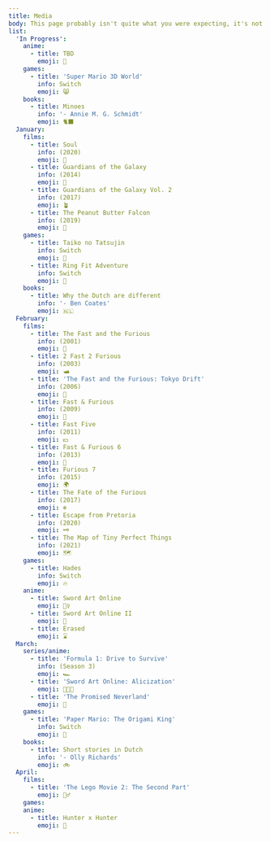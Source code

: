 ```yaml
---
title: Media
body: This page probably isn't quite what you were expecting, it's not portfolio of any photography of graphic design but rather a list of the different type of media I have consumed over the year. The inspiration comes from one of my good friends and old colleague, Ben Farr.
list:
  'In Progress':
    anime:
      - title: TBD
        emoji: 😬
    games:
      - title: 'Super Mario 3D World'
        info: Switch
        emoji: 😸
    books:
      - title: Minoes
        info: '- Annie M. G. Schmidt'
        emoji: 🐈‍⬛
  January:
    films:
      - title: Soul
        info: (2020)
        emoji: 🎷
      - title: Guardians of the Galaxy
        info: (2014)
        emoji: 📼
      - title: Guardians of the Galaxy Vol. 2
        info: (2017)
        emoji: 🪴
      - title: The Peanut Butter Falcon
        info: (2019)
        emoji: 🦅
    games:
      - title: Taiko no Tatsujin
        info: Switch
        emoji: 🥁
      - title: Ring Fit Adventure
        info: Switch
        emoji: 💪
    books:
      - title: Why the Dutch are different
        info: '- Ben Coates'
        emoji: 🇳🇱
  February:
    films:
      - title: The Fast and the Furious
        info: (2001)
        emoji: 🚗
      - title: 2 Fast 2 Furious
        info: (2003)
        emoji: 🛥
      - title: 'The Fast and the Furious: Tokyo Drift'
        info: (2006)
        emoji: 🔰
      - title: Fast & Furious
        info: (2009)
        emoji: 🌮
      - title: Fast Five
        info: (2011)
        emoji: 💵
      - title: Fast & Furious 6
        info: (2013)
        emoji: 🛬
      - title: Furious 7
        info: (2015)
        emoji: 🌍
      - title: The Fate of the Furious
        info: (2017)
        emoji: ❄️
      - title: Escape from Pretoria
        info: (2020)
        emoji: 🗝
      - title: The Map of Tiny Perfect Things
        info: (2021)
        emoji: 🗺
    games:
      - title: Hades
        info: Switch
        emoji: 🔥
    anime:
      - title: Sword Art Online
        emoji: 🧚‍♀️
      - title: Sword Art Online II
        emoji: 🔫
      - title: Erased
        emoji: ⌛️
  March:
    series/anime:
      - title: 'Formula 1: Drive to Survive'
        info: (Season 3)
        emoji: 🏎
      - title: 'Sword Art Online: Alicization'
        emoji: 👨‍👨‍👧
      - title: 'The Promised Neverland'
        emoji: 🏫
    games:
      - title: 'Paper Mario: The Origami King'
        info: Switch
        emoji: 🍄
    books:
      - title: Short stories in Dutch
        info: '- Olly Richards'
        emoji: 🚲
  April:
    films:
      - title: 'The Lego Movie 2: The Second Part'
        emoji: 👷‍♂️
    games:
    anime:
      - title: Hunter x Hunter
        emoji: 🎣
---
```

